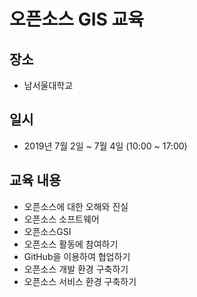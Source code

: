 ﻿# 오픈소스 GIS 교육
 
## 장소 
* 남서울대학교 

## 일시
* 2019년 7월 2일 ~ 7월 4일 (10:00  ~ 17:00)

## 교육 내용
* 오픈소스에 대한 오해와 진실
* 오픈소스 소프트웨어
* 오픈소스GSI
* 오픈소스 활동에 참여하기
* GitHub을 이용하여 협업하기 
* 오픈소스 개발 환경 구축하기 
* 오픈소스 서비스 환경 구축하기 